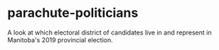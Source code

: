 # parachute-politicians

A look at which electoral district of candidates live in and represent in Manitoba's 2019 provincial election.


